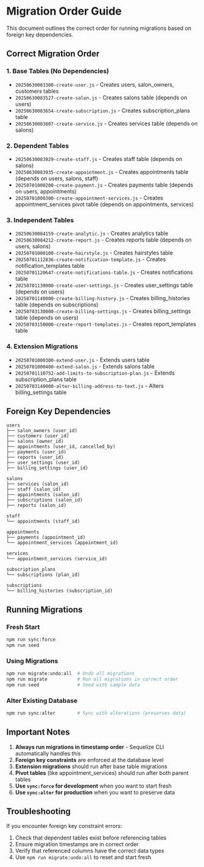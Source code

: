 # Migration Order Guide

This document outlines the correct order for running migrations based on foreign key dependencies.

## Correct Migration Order

### 1. Base Tables (No Dependencies)
- `20250630083300-create-user.js` - Creates users, salon_owners, customers tables
- `20250630083527-create-salon.js` - Creates salons table (depends on users)
- `20250630083654-create-subscription.js` - Creates subscription_plans table
- `20250630083807-create-service.js` - Creates services table (depends on salons)

### 2. Dependent Tables
- `20250630083929-create-staff.js` - Creates staff table (depends on salons)
- `20250630083935-create-appointment.js` - Creates appointments table (depends on users, salons, staff)
- `20250701000200-create-payment.js` - Creates payments table (depends on users, appointments)
- `20250701000300-create-appointment-services.js` - Creates appointment_services pivot table (depends on appointments, services)

### 3. Independent Tables
- `20250630084159-create-analytic.js` - Creates analytics table
- `20250630084212-create-report.js` - Creates reports table (depends on users, salons)
- `20250701000100-create-hairstyle.js` - Creates hairstyles table
- `20250701112836-create-notification-template.js` - Creates notification_templates table
- `20250701120647-create-notifications-table.js` - Creates notifications table
- `20250701130000-create-user-settings.js` - Creates user_settings table (depends on users)
- `20250701140000-create-billing-history.js` - Creates billing_histories table (depends on subscriptions)
- `20250703130000-create-billing-settings.js` - Creates billing_settings table (depends on users)
- `20250703150000-create-report-templates.js` - Creates report_templates table

### 4. Extension Migrations
- `20250701000300-extend-user.js` - Extends users table
- `20250701000400-extend-salon.js` - Extends salons table
- `20250701110752-add-limits-to-subscription-plan.js` - Extends subscription_plans table
- `20250703140000-alter-billing-address-to-text.js` - Alters billing_settings table

## Foreign Key Dependencies

```
users
├── salon_owners (user_id)
├── customers (user_id)
├── salons (owner_id)
├── appointments (user_id, cancelled_by)
├── payments (user_id)
├── reports (user_id)
├── user_settings (user_id)
├── billing_settings (user_id)

salons
├── services (salon_id)
├── staff (salon_id)
├── appointments (salon_id)
├── subscriptions (salon_id)
├── reports (salon_id)

staff
└── appointments (staff_id)

appointments
├── payments (appointment_id)
└── appointment_services (appointment_id)

services
└── appointment_services (service_id)

subscription_plans
└── subscriptions (plan_id)

subscriptions
└── billing_histories (subscription_id)
```

## Running Migrations

### Fresh Start
```bash
npm run sync:force
npm run seed
```

### Using Migrations
```bash
npm run migrate:undo:all  # Undo all migrations
npm run migrate           # Run all migrations in correct order
npm run seed              # Seed with sample data
```

### Alter Existing Database
```bash
npm run sync:alter        # Sync with alterations (preserves data)
```

## Important Notes

1. **Always run migrations in timestamp order** - Sequelize CLI automatically handles this
2. **Foreign key constraints** are enforced at the database level
3. **Extension migrations** should run after base table migrations
4. **Pivot tables** (like appointment_services) should run after both parent tables
5. **Use `sync:force` for development** when you want to start fresh
6. **Use `sync:alter` for production** when you want to preserve data

## Troubleshooting

If you encounter foreign key constraint errors:
1. Check that dependent tables exist before referencing tables
2. Ensure migration timestamps are in correct order
3. Verify that referenced columns have the correct data types
4. Use `npm run migrate:undo:all` to reset and start fresh 